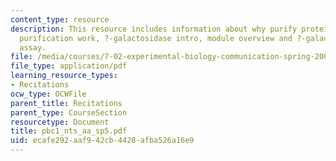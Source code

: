 ```yaml
---
content_type: resource
description: This resource includes information about why purify proteins, why does
  purification work, ?-galactosidase intro, module overview and ?-galactosidase activity
  assay.
file: /media/courses/7-02-experimental-biology-communication-spring-2005/ecafe292aaf942cb4428afba526a16e9_pbc1_nts_aa_sp5.pdf
file_type: application/pdf
learning_resource_types:
- Recitations
ocw_type: OCWFile
parent_title: Recitations
parent_type: CourseSection
resourcetype: Document
title: pbc1_nts_aa_sp5.pdf
uid: ecafe292-aaf9-42cb-4428-afba526a16e9
---
```

